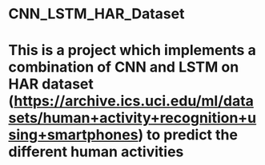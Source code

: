 # CNN_LSTM_HAR_Dataset
# This is a project which implements a combination of CNN and LSTM on HAR dataset (https://archive.ics.uci.edu/ml/datasets/human+activity+recognition+using+smartphones) to predict the different human activities 
